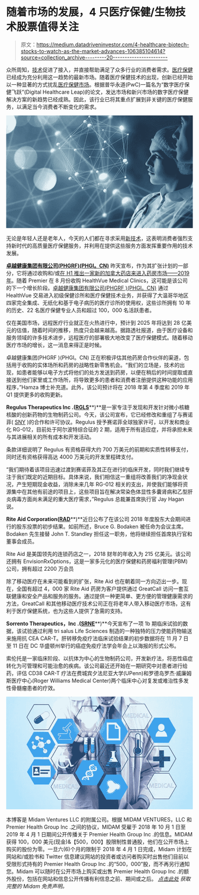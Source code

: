 # 随着市场的发展，4 只医疗保健/生物技术股票值得关注

> 原文：<https://medium.datadriveninvestor.com/4-healthcare-biotech-stocks-to-watch-as-the-market-advances-106385104614?source=collection_archive---------20----------------------->

众所周知，[技术](http://pr.report/RmChzgk2)促进了接入，并直接帮助满足了众多行业的消费者需求。[医疗保健](http://pr.report/WM6Yhw01)已经成为充分利用这一趋势的最新市场。随着医疗保健技术的出现，创新已经开始以一种显著的方式扰乱[医疗保健市场](http://pr.report/09mB6hbo)。根据普华永道(PwC)一篇名为“数字医疗保健飞跃”(Digital Healthcare Leap)的论文，发达市场和新兴市场的数字医疗保健解决方案的新趋势已经成熟。因此，该行业已将其重点扩展到非关键的医疗保健服务，以满足当今消费者不断变化的需求。

![](img/34a268dd21864857ce163e9c8cb3200e.png)

无论是年轻人还是老年人，今天的人们都在寻求采用[新技术](http://pr.report/5NwFV8qc)，这表明消费者强烈支持新时代的高质量医疗保健服务，并利用在提供这些服务方面发挥重要作用的技术发展。

[**卓越健康集团有限公司(PHGRF)(PHGI。CN)**](http://pr.report/Gw6K4gyL) 昨天宣布，作为其扩张计划的一部分，它将通过收购和/或[在 H1 推出一家新的加拿大药店来进入药房市场——2019 年](http://pr.report/mykXwvDQ)。随着 Premier 在 8 月份收购 HealthVue Medical Clinics，这可能是该公司的下一个增长阶段。[卓越健康集团有限公司(PHGRF )(PHGI。CN)](http://pr.report/Vovz3UP5) 通过 HealthVue 交易进入初级保健诊所和医疗保健技术业务，并获得了大温哥华地区四家完全集成、无纸化和基于电子病历的医疗诊所的使用权，这些诊所拥有 10 年的历史、22 名医疗保健专业人员和超过 100，000 名活跃患者。

仅在美国市场，远程医疗行业就正在火热进行中，预计到 2025 年将达到 28 亿美元的估值，随着时间的推移，热度只会越来越高。据路透社报道，由于医疗设备和服务领域的许多技术进步，远程医疗的部署极大地改变了医疗保健模式。随着移动医疗市场的增长，这一消息来得正是时候。

卓越健康集团(PHGRF )(PHGI。CN) 正在积极评估其他药房合作伙伴的渠道，包括用于收购的实体场所和药房的战略性新零售机会。“我们的立场是，技术的出现，如患者能够以电子方式将他们的处方发送到药房，以便在稍后的时间提取或直接送到他们家里或工作场所，将导致更多的患者和消费者注册提供这种功能的应用程序，”Hamza 博士补充道。此外，该公司预计将在 2018 年第 4 季度和 2019 年 Q1 提供更多的收购更新。

**Regulus Therapeutics Inc .(**[**RGLS**](https://stockprice.com/symbol/?exchange=NASDAQ&symbol=RGLS)**)**是一家专注于发现和开发针对微小核糖核酸的创新药物的生物制药公司。今天，该公司宣布，它已经修改和重组了与赛诺菲( [SNY](https://stockprice.com/symbol/?exchange=NYSE&symbol=SNY) )的合作和许可协议。Regulus 授予赛诺菲全球独家许可，以开发和商业化 RG-012，目前处于阿尔波特综合征的 2 期，适用于所有适应症，并将承担未来与其进展相关的所有成本和开发活动。

条款详细说明了 Regulus 有资格获得大约 700 万美元的前期和实质性转移支付，同时还有资格获得高达 4000 万美元的开发里程碑支付。

“我们期待着该项目迅速过渡到赛诺菲及其正在进行的临床开发，同时我们继续专注于我们既定的近期目标。具体来说，我们相信这一重组将改善我们的净现金状况，产生短期现金收益，消除未来几年 RG-012 相关的支出，并使我们能够将资源集中在其他有前途的项目上，这些项目旨在解决常染色体显性多囊肾病和乙型肝炎病毒方面尚未满足的重大医疗需求，”Regulus 总裁兼首席执行官 Jay Hagan 说。

**Rite Aid Corporation(**[**RAD**](https://finance.yahoo.com/q?s=rad)**)**近日公布了在该公司 2018 年度股东大会期间进行的股东投票的初步结果。如前所述，Bruce G. Bodaken 被任命为会议主席。Bodaken 先生接替 John T. Standley 担任这一职务，他将继续担任首席执行官和董事会成员。

Rite Aid 是美国领先的连锁药店之一，2018 财年的年收入为 215 亿美元。该公司还拥有 EnvisionRxOptions，这是一家多元化的医疗保健和药房福利管理(PBM)公司，拥有超过 2200 万会员

除了移动医疗在未来可能看到的扩张，Rite Aid 也在朝着同一方向迈出一步。现在，全国有超过 4，000 家 Rite Aid 药房为客户提供通过 GreatCall 访问一套互联健康和安全产品和服务的服务。通过提供一种更简单、更方便的管理健康需求的方法，GreatCall 和其他移动医疗技术公司正在将老年人带入移动医疗市场，这有利于医疗保健系统，也为这些人提供了急需的支持。

**Sorrento Therapeutics，Inc .(**[**SRNE**](https://stockprice.com/symbol/?exchange=NASDAQ&symbol=SRNE)**)**今天宣布了一项 1b 期临床试验的数据，该试验通过利用 tri salus Life Sciences 制造的一种独特的压力使能药物输送来施用抗 CEA CAR-T。肝转移免疫疗法临床试验结果的初步数据将在 11 月 7 日至 11 日在 DC 华盛顿州举行的癌症免疫疗法学会年会上以海报的形式公布。

索伦托是一家临床阶段、以抗体为中心的生物制药公司，开发新疗法，将恶性癌症转化为可管理和可能治愈的疾病。该公司最近还开始在一期研究中对患者进行给药，评估 CD38 CAR-T 疗法在费城宾夕法尼亚大学(UPenn)和罗德岛罗杰·威廉姆斯医疗中心(Roger Williams Medical Center)两个临床中心对复发或难治性多发性骨髓瘤患者的疗效。

![](img/3c03336ff66c5784af6d48b9d8f4077d.png)

本博客是 Midam Ventures LLC 的附属公司。根据 MIDAM VENTURES，LLC 和 Premier Health Group Inc .之间的协议，MIDAM 受雇于 2018 年 10 月 1 日至 2019 年 4 月 1 日期间公开传播关于 Premier Health Group Inc .的信息。MIDAM 获得 100，000 美元(现金)&【500，000】股限制性普通股，他们在公开市场上购买的股份为零。一旦六(6)个月的限制于 2018 年 4 月 1 日完成，Midam 计划在网站和/或脸书和 Twitter 信息建议网站的投资者或访问者购买时出售他们目前以受限形式持有的 Premier Health Group Inc .的“500，000”股，而不再另行通知您。Midam 可以随时在公开市场上购买或出售 Premier Health Group Inc .的额外股份，包括在网站和信息公开传播有利信息之前、期间或之后。 [*点击此处*](http://midamir.com/disclaimer/) *获取完整的 Midam 免责声明。*